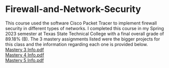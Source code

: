# Firewall-and-Network-Security
This course used the software Cisco Packet Tracer to implement firewall security in different types of networks. I completed this course in my Spring 2023 semester at Texas State Technical College with a final overall grade of 89.18% (B). The 3 mastery assignments listed were the bigger projects for this class and the information regarding each one is provided below. <br>
[Mastery 3 Info.pdf](https://github.com/kaledunlap/Firewall-and-Network-Security/files/13930165/Mastery.3.Info.pdf) <br>
[Mastery 4 Info.pdf](https://github.com/kaledunlap/Firewall-and-Network-Security/files/13930166/Mastery.4.Info.pdf) <br>
[Mastery 5 Info.pdf](https://github.com/kaledunlap/Firewall-and-Network-Security/files/13930167/Mastery.5.Info.pdf) <br>


